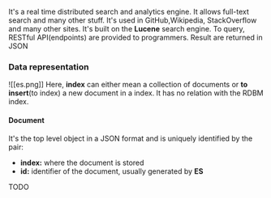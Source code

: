 It's a real time distributed search and analytics engine.
It allows full-text search and many other stuff.
It's used in GitHub,Wikipedia, StackOverflow and many other sites.
It's built on the **Lucene** search engine.
To query, RESTful API(endpoints) are provided to programmers.
Result are returned in JSON

### Data representation
![[es.png]]
Here, **index** can either mean a collection of documents or **to insert**(to index) a new document in a index. 
It has no relation with the RDBM index.

#### Document
It's the top level object in a JSON format and is uniquely identified by the pair:
- **index:** where the document is stored
- **id:** identifier of the document, usually generated by **ES**

TODO